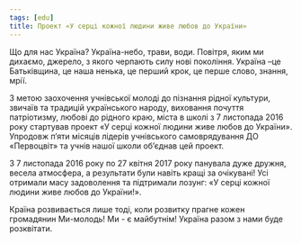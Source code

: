 ```yaml
---
tags: [edu]
title: Проект «У серці кожної людини живе любов до України»
---
```


Що для нас Україна? Україна-небо, трави, води. Повітря, яким ми дихаємо, джерело, з якого черпають силу нові покоління. Україна –це Батьківщина, це наша ненька, це перший крок, це перше слово, знання, мрії.

З метою заохочення учнівської молоді до пізнання рідної культури, звичаїв та традицій українського народу, виховання почуття патріотизму, любові до рідного краю, міста в школі з 7 листопада 2016 року стартував проект «У серці кожної людини живе любов до України». Упродовж п’яти місяців лідерів учнівського самоврядування ДО «Первоцвіт» та учнів нашої школи об’єднав цей проект.

З 7 листопада 2016 року по 27 квітня 2017 року панувала дуже дружня, весела атмосфера, а результати були навіть кращі за очікувані! Усі отримали масу задоволення та підтримали лозунг: «У серці кожної людини живе любов до України!».

Країна розвивається лише тоді, коли розвитку прагне кожен громадянин Ми-молодь! Ми - є майбутнім! Україна разом з нами буде розквітати.

<youtube id="u7ocrRc_YOc"></youtube>
